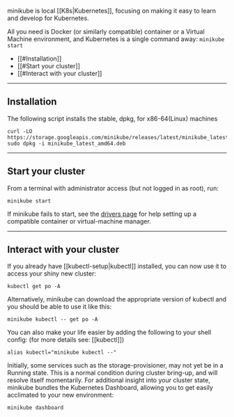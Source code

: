 minikube is local [[K8s|Kubernetes]], focusing on making it easy to learn and develop for Kubernetes.

All you need is Docker (or similarly compatible) container or a Virtual Machine environment, and Kubernetes is a single command away: `minikube start`

- [[#Installation]]
- [[#Start your cluster]]
- [[#Interact with your cluster]]

---
## Installation
The following script installs the stable, dpkg, for x86-64(Linux) machines 

```shell
curl -LO https://storage.googleapis.com/minikube/releases/latest/minikube_latest_amd64.deb
sudo dpkg -i minikube_latest_amd64.deb
```

---
## Start your cluster

From a terminal with administrator access (but not logged in as root), run:

```shell
minikube start
```

If minikube fails to start, see the [drivers page](https://minikube.sigs.k8s.io/docs/drivers/) for help setting up a compatible container or virtual-machine manager.

---
## Interact with your cluster

If you already have [[kubectl-setup|kubectl]] installed, you can now use it to access your shiny new cluster:

```shell
kubectl get po -A
```

Alternatively, minikube can download the appropriate version of kubectl and you should be able to use it like this:

```shell
minikube kubectl -- get po -A
```


You can also make your life easier by adding the following to your shell config: (for more details see: [[kubectl]])

```shell
alias kubectl="minikube kubectl --"
```


Initially, some services such as the storage-provisioner, may not yet be in a Running state. This is a normal condition during cluster bring-up, and will resolve itself momentarily. For additional insight into your cluster state, minikube bundles the Kubernetes Dashboard, allowing you to get easily acclimated to your new environment:

```shell
minikube dashboard
```


